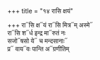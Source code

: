 +++
title = "१४ रासि क्षयं"

+++
रा᳓सि क्ष᳓यं रा᳓सि मित्र᳓म् अस्मे᳓  
रा᳓सि श᳓र्ध इन्द्र मा᳓रुतं नः  
सजो᳓षसो ये᳓ च मन्दसानाः᳓  
प्र᳓ वाय᳓वः पान्ति अ᳓ग्रणीतिम्